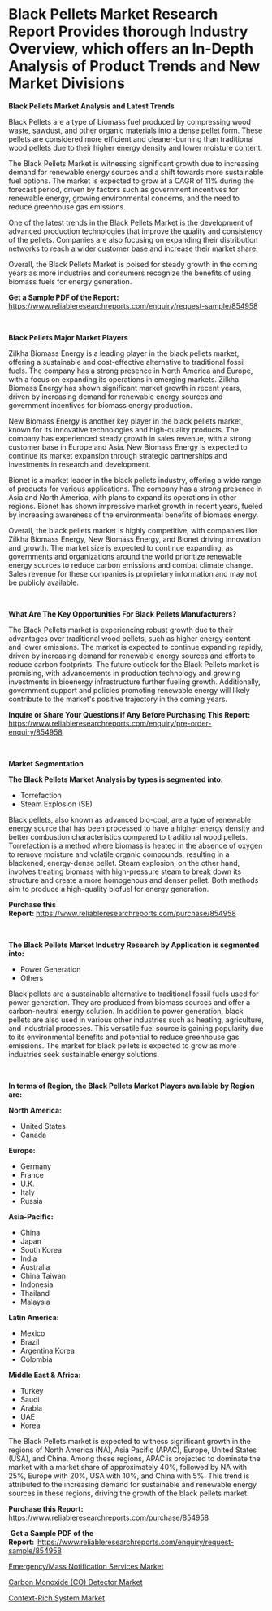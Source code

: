 <p><h1>Black Pellets Market Research Report Provides thorough Industry Overview, which offers an In-Depth Analysis of Product Trends and New Market Divisions</h1></p><p><strong>Black Pellets Market Analysis and Latest Trends</strong></p>
<p><p>Black Pellets are a type of biomass fuel produced by compressing wood waste, sawdust, and other organic materials into a dense pellet form. These pellets are considered more efficient and cleaner-burning than traditional wood pellets due to their higher energy density and lower moisture content.</p><p>The Black Pellets Market is witnessing significant growth due to increasing demand for renewable energy sources and a shift towards more sustainable fuel options. The market is expected to grow at a CAGR of 11% during the forecast period, driven by factors such as government incentives for renewable energy, growing environmental concerns, and the need to reduce greenhouse gas emissions.</p><p>One of the latest trends in the Black Pellets Market is the development of advanced production technologies that improve the quality and consistency of the pellets. Companies are also focusing on expanding their distribution networks to reach a wider customer base and increase their market share.</p><p>Overall, the Black Pellets Market is poised for steady growth in the coming years as more industries and consumers recognize the benefits of using biomass fuels for energy generation.</p></p>
<p><strong>Get a Sample PDF of the Report:&nbsp;</strong> <a href="https://www.reliableresearchreports.com/enquiry/request-sample/854958">https://www.reliableresearchreports.com/enquiry/request-sample/854958</a></p>
<p>&nbsp;</p>
<p><strong>Black Pellets Major Market Players</strong></p>
<p><p>Zilkha Biomass Energy is a leading player in the black pellets market, offering a sustainable and cost-effective alternative to traditional fossil fuels. The company has a strong presence in North America and Europe, with a focus on expanding its operations in emerging markets. Zilkha Biomass Energy has shown significant market growth in recent years, driven by increasing demand for renewable energy sources and government incentives for biomass energy production.</p><p>New Biomass Energy is another key player in the black pellets market, known for its innovative technologies and high-quality products. The company has experienced steady growth in sales revenue, with a strong customer base in Europe and Asia. New Biomass Energy is expected to continue its market expansion through strategic partnerships and investments in research and development.</p><p>Bionet is a market leader in the black pellets industry, offering a wide range of products for various applications. The company has a strong presence in Asia and North America, with plans to expand its operations in other regions. Bionet has shown impressive market growth in recent years, fueled by increasing awareness of the environmental benefits of biomass energy.</p><p>Overall, the black pellets market is highly competitive, with companies like Zilkha Biomass Energy, New Biomass Energy, and Bionet driving innovation and growth. The market size is expected to continue expanding, as governments and organizations around the world prioritize renewable energy sources to reduce carbon emissions and combat climate change. Sales revenue for these companies is proprietary information and may not be publicly available.</p></p>
<p>&nbsp;</p>
<p><strong>What Are The Key Opportunities For Black Pellets Manufacturers?</strong></p>
<p><p>The Black Pellets market is experiencing robust growth due to their advantages over traditional wood pellets, such as higher energy content and lower emissions. The market is expected to continue expanding rapidly, driven by increasing demand for renewable energy sources and efforts to reduce carbon footprints. The future outlook for the Black Pellets market is promising, with advancements in production technology and growing investments in bioenergy infrastructure further fueling growth. Additionally, government support and policies promoting renewable energy will likely contribute to the market's positive trajectory in the coming years.</p></p>
<p><strong>Inquire or Share Your Questions If Any Before Purchasing This Report:</strong> <a href="https://www.reliableresearchreports.com/enquiry/pre-order-enquiry/854958">https://www.reliableresearchreports.com/enquiry/pre-order-enquiry/854958</a></p>
<p>&nbsp;</p>
<p><strong>Market Segmentation</strong></p>
<p><strong>The Black Pellets Market Analysis by types is segmented into:</strong></p>
<p><ul><li>Torrefaction</li><li>Steam Explosion (SE)</li></ul></p>
<p><p>Black pellets, also known as advanced bio-coal, are a type of renewable energy source that has been processed to have a higher energy density and better combustion characteristics compared to traditional wood pellets. Torrefaction is a method where biomass is heated in the absence of oxygen to remove moisture and volatile organic compounds, resulting in a blackened, energy-dense pellet. Steam explosion, on the other hand, involves treating biomass with high-pressure steam to break down its structure and create a more homogenous and denser pellet. Both methods aim to produce a high-quality biofuel for energy generation.</p></p>
<p><strong>Purchase this Report:&nbsp;</strong><a href="https://www.reliableresearchreports.com/purchase/854958">https://www.reliableresearchreports.com/purchase/854958</a></p>
<p>&nbsp;</p>
<p><strong>The Black Pellets Market Industry Research by Application is segmented into:</strong></p>
<p><ul><li>Power Generation</li><li>Others</li></ul></p>
<p><p>Black pellets are a sustainable alternative to traditional fossil fuels used for power generation. They are produced from biomass sources and offer a carbon-neutral energy solution. In addition to power generation, black pellets are also used in various other industries such as heating, agriculture, and industrial processes. This versatile fuel source is gaining popularity due to its environmental benefits and potential to reduce greenhouse gas emissions. The market for black pellets is expected to grow as more industries seek sustainable energy solutions.</p></p>
<p>&nbsp;</p>
<p><strong>In terms of Region, the Black Pellets Market Players available by Region are:</strong></p>
<p>
    <p> <strong> North America: </strong>
        <ul>
            <li>United States</li>
            <li>Canada</li>
        </ul>
        </p> 
    <p> <strong> Europe: </strong>
        <ul>
            <li>Germany</li>
            <li>France</li>
            <li>U.K.</li>
            <li>Italy</li>
            <li>Russia</li>
        </ul>
        </p> 
    <p> <strong> Asia-Pacific: </strong>
        <ul>
            <li>China</li>
            <li>Japan</li>
            <li>South Korea</li>
            <li>India</li>
            <li>Australia</li>
            <li>China Taiwan</li>
            <li>Indonesia</li>
            <li>Thailand</li>
            <li>Malaysia</li>
        </ul>
        </p> 
    <p> <strong> Latin America: </strong>
        <ul>
            <li>Mexico</li>
            <li>Brazil</li>
            <li>Argentina Korea</li>
            <li>Colombia</li>
        </ul>
        </p> 
    <p> <strong> Middle East & Africa: </strong>
        <ul>
            <li>Turkey</li>
            <li>Saudi</li>
            <li>Arabia</li>
            <li>UAE</li>
            <li>Korea</li>
        </ul>
    </p>
    </p>
<p><p>The Black Pellets market is expected to witness significant growth in the regions of North America (NA), Asia Pacific (APAC), Europe, United States (USA), and China. Among these regions, APAC is projected to dominate the market with a market share of approximately 40%, followed by NA with 25%, Europe with 20%, USA with 10%, and China with 5%. This trend is attributed to the increasing demand for sustainable and renewable energy sources in these regions, driving the growth of the black pellets market.</p></p>
<p><strong>Purchase this Report: </strong><a href="https://www.reliableresearchreports.com/purchase/854958">https://www.reliableresearchreports.com/purchase/854958</a></p>
<p>&nbsp;<strong>Get a Sample PDF of the Report:&nbsp;&nbsp;</strong><a href="https://www.reliableresearchreports.com/enquiry/request-sample/854958">https://www.reliableresearchreports.com/enquiry/request-sample/854958</a></p>
<p><strong></strong></p>
<p><p><a href="https://view.publitas.com/reportprime-1/emergency-mass-notification-services-market-centers-on-aspects-such-as-market-growth-market-share-market-opportunity-and-projected-forecasts-spanning-from-2023-to-2030/">Emergency/Mass Notification Services Market</a></p><p><a href="https://view.publitas.com/reportprime-1/global-carbon-monoxide-co-detector-market-by-types-applications-and-major-players-with-regional-growth-rate-analysis-and-development-situation-from-2023-to-2030/">Carbon Monoxide (CO) Detector Market</a></p><p><a href="https://view.publitas.com/reportprime-1/context-rich-system-market-size-share-trends-analysis-report-by-material-by-type-by-end-user-by-region-and-segment-forecasts-2023-2030/">Context-Rich System Market</a></p></p>